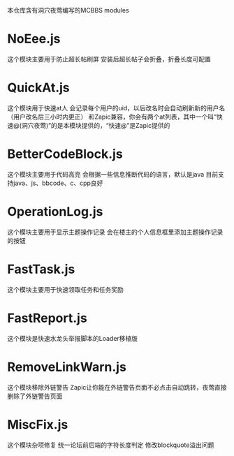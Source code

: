 本仓库含有洞穴夜莺编写的MCBBS modules

# NoEee.js
这个模块主要用于防止超长帖刷屏
安装后超长帖子会折叠，折叠长度可配置

# QuickAt.js
这个模块用于快速at人
会记录每个用户的uid，以后改名时会自动刷新新的用户名（用户改名后三小时内更正）
和Zapic兼容，你会有两个at列表，其中一个叫“快速@(洞穴夜莺)”的是本模块提供的，“快速@”是Zapic提供的

# BetterCodeBlock.js
这个模块主要用于代码高亮
会根据一些信息推断代码的语言，默认是java
目前支持java、js、bbcode、c、cpp良好

# OperationLog.js
这个模块主要用于显示主题操作记录
会在楼主的个人信息框里添加主题操作记录的按钮

# FastTask.js
这个模块主要用于快速领取任务和任务奖励

# FastReport.js
这个模块是快速水龙头举报脚本的Loader移植版

# RemoveLinkWarn.js
这个模块移除外链警告
Zapic让你能在外链警告页面不必点击自动跳转，夜莺直接删除了外链警告页面

# MiscFix.js
这个模块杂项修复
统一论坛前后端的字符长度判定
修改blockquote溢出问题